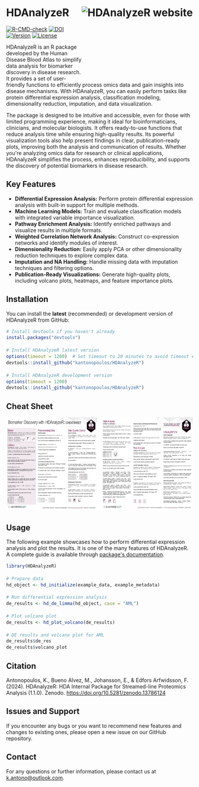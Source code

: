 # HDAnalyzeR <a href="https://kantonopoulos.github.io/HDAnalyzeR"><img src="man/figures/logo.png" align="right" height="200" alt="HDAnalyzeR website" /></a>

[![R-CMD-check](https://github.com/kantonopoulos/HDAnalyzeR/actions/workflows/R-CMD-check.yaml/badge.svg)](https://github.com/kantonopoulos/HDAnalyzeR/actions/workflows/R-CMD-check.yaml)
[![DOI](https://zenodo.org/badge/DOI/10.5281/zenodo.13786124.svg)](https://doi.org/10.5281/zenodo.13786124)
[![Version](https://img.shields.io/badge/Version-0.99.0-purple)](https://github.com/kantonopoulos/HDAnalyzeR) 
[![License](https://img.shields.io/badge/license-Apache2.0-yellow)](https://github.com/kantonopoulos/HDAnalyzeR/blob/main/LICENSE.md)

HDAnalyzeR is an R package developed by the Human Disease Blood Atlas to simplify data analysis for biomarker discovery in disease research. It provides a set of user-friendly functions to efficiently process omics data and gain insights into disease mechanisms. With HDAnalyzeR, you can easily perform tasks like protein differential expression analysis, classification modeling, dimensionality reduction, imputation, and data visualization. 

The package is designed to be intuitive and accessible, even for those with limited programming experience, making it ideal for bioinformaticians, clinicians, and molecular biologists. It offers ready-to-use functions that reduce analysis time while ensuring high-quality results. Its powerful visualization tools also help present findings in clear, publication-ready plots, improving both the analysis and communication of results. Whether you're analyzing omics data for research or clinical applications, HDAnalyzeR simplifies the process, enhances reproducibility, and supports the discovery of potential biomarkers in disease research.

## Key Features
- **Differential Expression Analysis:** Perform protein differential expression analysis with built-in support for multiple methods.
- **Machine Learning Models:** Train and evaluate classification models with integrated variable importance visualization.
- **Pathway Enrichment Analysis:** Identify enriched pathways and visualize results in multiple formats.
- **Weighted Correlation Network Analysis:** Construct co-expression networks and identify modules of interest.
- **Dimensionality Reduction:** Easily apply PCA or other dimensionality reduction techniques to explore complex data.
- **Imputation and NA Handling:** Handle missing data with imputation techniques and filtering options.
- **Publication-Ready Visualizations:** Generate high-quality plots, including volcano plots, heatmaps, and feature importance plots.

## Installation

You can install the **latest** (recommended) or development version of HDAnalyzeR from GitHub:

``` r
# Install devtools if you haven't already
install.packages("devtools")

# Install HDAnalyzeR latest version
options(timeout = 1200)  # Set timeout to 20 minutes to avoid timeout errors
devtools::install_github("kantonopoulos/HDAnalyzeR")

# Install HDAnalyzeR development version
options(timeout = 1200)
devtools::install_github("kantonopoulos/HDAnalyzeR")
```

## Cheat Sheet

<a href="https://github.com/kantonopoulos/HDAnalyzeR/blob/main/inst/cheatsheet/hdanalyzer_cheat-sheet.pdf"><img src="inst/cheatsheet/hdanalyzer_cheat-sheet.png" width="630" height="252"/></a>

## Usage

The following example showcases how to perform differential expression analysis and plot the results. It is one of the many features of HDAnalyzeR. A complete guide is available through [package's documentation](https://kantonopoulos.github.io/HDAnalyzeR/).

``` r
library(HDAnalyzeR)

# Prepare data
hd_object <- hd_initialize(example_data, example_metadata)

# Run differential expression analysis
de_results <- hd_de_limma(hd_object, case = "AML")

# Plot volcano plot
de_results <- hd_plot_volcano(de_results)

# DE results and volcano plot for AML
de_results$de_res
de_results$volcano_plot
```

## Citation

Antonopoulos, K., Bueno Alvez, M., Johansson, E., & Edfors Arfwidsson, F. (2024). HDAnalyzeR: HDA Internal Package for Streamed-line Proteomics Analysis (1.1.0). Zenodo. https://doi.org/10.5281/zenodo.13786124

## Issues and Support

If you encounter any bugs or you want to recommend new features and changes to existing ones, please open a new issue on our GitHub repository.

## Contact

For any questions or further information, please contact us at [k.antono@outlook.com](mailto:k.antono@outlook.com).
